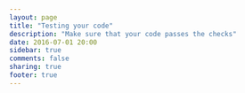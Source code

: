 ```yaml
---
layout: page
title: "Testing your code"
description: "Make sure that your code passes the checks"
date: 2016-07-01 20:00
sidebar: true
comments: false
sharing: true
footer: true
---
```


<script>
window.location = 'https://developers.home-assistant.io/docs/en/development_testing.html';
</script>